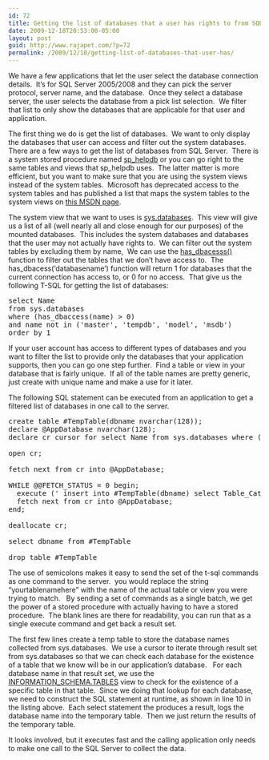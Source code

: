 ```yaml
---
id: 72
title: Getting the list of databases that a user has rights to from SQL Server
date: 2009-12-18T20:53:00-05:00
layout: post
guid: http://www.rajapet.com/?p=72
permalink: /2009/12/18/getting-list-of-databases-that-user-has/
---
```

We have a few applications that let the user select the database connection details.  It’s for SQL Server 2005/2008 and they can pick the server protocol, server name, and the database.  Once they select a database server, the user selects the database from a pick list selection.  We filter that list to only show the databases that are applicable for that user and application.

The first thing we do is get the list of databases.  We want to only display the databases that user can access and filter out the system databases.  There are a few ways to get the list of databases from SQL Server.  There is a system stored procedure named [sp_helpdb](http://msdn.microsoft.com/en-us/library/ms178568.aspx) or you can go right to the same tables and views that sp_helpdb uses.  The latter matter is more efficient, but you want to make sure that you are using the system views instead of the system tables.  Microsoft has deprecated access to the system tables and has published a list that maps the system tables to the system views on [this MSDN page](http://msdn.microsoft.com/en-us/library/ms187997.aspx "SQL Server 2008 Books Online (November 2009) - Mapping System Tables to System Views (Transact-SQL)").

The system view that we want to uses is [sys.databases](http://msdn.microsoft.com/en-us/library/ms178534.aspx "sys.databases (Transact-SQL)").  This view will give us a list of all (well nearly all and close enough for our purposes) of the mounted databases.  This includes the system databases and databases that the user may not actually have rights to.  We can filter out the system tables by excluding them by name,  We can use the [has_dbacesss()](http://msdn.microsoft.com/en-us/library/ms187718.aspx) function to filter out the tables that we don’t have access to.  The has_dbacess(&#8216;databasename&#8217;) function will return 1 for databases that the current connection has access to, or 0 for no access.  That give us the following T-SQL for getting the list of databases:

<pre name="code">select Name <br />from sys.databases <br />where (has_dbaccess(name) > 0) <br />and name not in ('master', 'tempdb', 'model', 'msdb') <br />order by 1</pre>

If your user account has access to different types of databases and you want to filter the list to provide only the databases that your application supports, then you can go one step further.  Find a table or view in your database that is fairly unique.  If all of the table names are pretty generic, just create with unique name and make a use for it later.

The following SQL statement can be executed from an application to get a filtered list of databases in one call to the server.

<pre name="code">create table #TempTable(dbname nvarchar(128));<br />declare @AppDatabase nvarchar(128);<br />declare cr cursor for select Name from sys.databases where (has_dbaccess(name) > 0) <br /><br />open cr;<br /><br />fetch next from cr into @AppDatabase;<br /><br />WHILE @@FETCH_STATUS = 0 begin;<br />  execute (' insert into #TempTable(dbname) select Table_Catalog from [' + @AppDatabase + '].INFORMATION_SCHEMA.TABLES where TABLE_NAME = ''GeoZoneEdge''');<br />  fetch next from cr into @AppDatabase;<br />end;<br /><br />deallocate cr;<br /><br />select dbname from #TempTable<br /><br />drop table #TempTable</pre>

The use of semicolons makes it easy to send the set of the t-sql commands as one command to the server.  you would replace the string “yourtablenamehere” with the name of the actual table or view you were trying to match.   By sending a set of commands as a single batch, we get the power of a stored procedure with actually having to have a stored procedure.  The blank lines are there for readability, you can run that as a single execute command and get back a result set.

The first few lines create a temp table to store the database names collected from sys.databases.  We use a cursor to iterate through result set from sys.databases so that we can check each database for the existence of a table that we know will be in our application’s database.   For each database name in that result set, we use the [INFORMATION_SCHEMA.TABLES](http://msdn.microsoft.com/en-us/library/ms186224.aspx) view to check for the existence of a specific table in that table.  Since we doing that lookup for each database, we need to construct the SQL statement at runtime, as shown in line 10 in the listing above.  Each select statement the produces a result, logs the database name into the temporary table.  Then we just return the results of the temporary table.

It looks involved, but it executes fast and the calling application only needs to make one call to the SQL Server to collect the data.